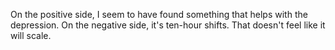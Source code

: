 <p>On the positive side, I seem to have found something that helps with the depression.
On the negative side, it's ten-hour shifts. That doesn't feel like it will scale.</p>
